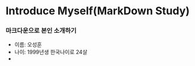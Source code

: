 Introduce Myself(MarkDown Study)
==================================

### 마크다운으로 본인 소개하기

- 이름: 오성훈
- 나이: 1999년생 한국나이로 24살
- 

